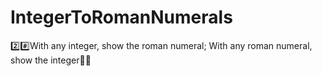 # IntegerToRomanNumerals
:two::hash:With any integer, show the roman numeral;  With any roman numeral, show the integer:1234::x:
